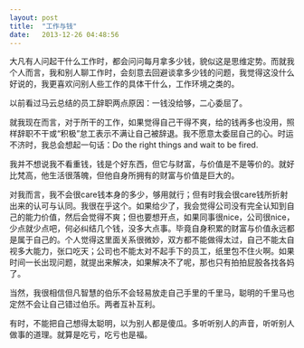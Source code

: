 ```yaml
---
layout: post
title:  "工作与钱"
date:   2013-12-26 04:48:56
---
```


大凡有人问起干什么工作时，都会问问每月拿多少钱，貌似这是思维定势。而就我个人而言，我和别人聊工作时，会刻意去回避谈拿多少钱的问题，我觉得这没什么好说的，我更喜欢问别人些工作的具体干什么，工作环境之类的。

以前看过马云总结的员工辞职两点原因：一钱没给够，二心委屈了。

就我现在而言，对于所干的工作，如果觉得自己干得不爽，给的钱再多也没用，照样辞职不干或“积极”怠工表示不满让自己被辞退。我不愿意太委屈自己的心。时运不济时，我总会想起一句话：Do the right things and wait to be fired.

我并不想说我不看重钱，钱是个好东西，但它与财富，与价值是不是等价的。就好比梵高，他生活很落魄，但他自身所拥有的财富与价值是巨大的。

对我而言，我不会很care钱本身的多少，够用就行；但有时我会很care钱所折射出来的认可与认同。我很在乎这个。如果给少了，我会觉得公司没有完全认知到自己的能力价值，然后会觉得不爽；但也要想开点，如果同事很nice，公司很nice，少点就少点吧，何必纠结几个钱，没多大点事。毕竟自身积累的财富与价值永远都是属于自己的。个人觉得这里面关系很微妙，双方都不能做得太过，自己不能太自视多大能力，张口吃天；公司也不能太对不起手下的员工，纸里包不住火啊。如果时间一长出现问题，就提出来解决，如果解决不了呢，那也只有拍拍屁股各找各妈了。

当然，我很相信但凡智慧的伯乐不会轻易放走自己手里的千里马，聪明的千里马也定然不会让自己错过伯乐。两者互补互利。

有时，不能把自己想得太聪明，以为别人都是傻瓜。多听听别人的声音，听听别人做事的道理。就算是吃亏，吃亏也是福。
